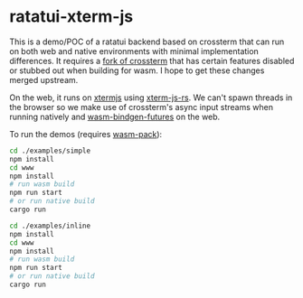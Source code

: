 # ratatui-xterm-js

This is a demo/POC of a ratatui backend based on crossterm that can run on both web and native environments with minimal implementation differences. It requires a [fork of crossterm](https://github.com/aschey/crossterm/tree/wasm) that has certain features disabled or stubbed out when building for wasm. I hope to get these changes merged upstream.

On the web, it runs on [xtermjs](http://xtermjs.org/) using [xterm-js-rs](https://github.com/segeljakt/xterm-js-rs). We can't spawn threads in the browser so we make use of crossterm's async input streams when running natively and [wasm-bindgen-futures](https://crates.io/crates/wasm-bindgen-futures) on the web.

To run the demos (requires [wasm-pack](https://github.com/rustwasm/wasm-pack)):

```bash
cd ./examples/simple
npm install
cd www
npm install
# run wasm build
npm run start
# or run native build
cargo run
```

```bash
cd ./examples/inline
npm install
cd www
npm install
# run wasm build
npm run start
# or run native build
cargo run
```
